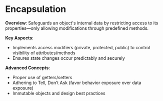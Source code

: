 # Encapsulation
**Overview**: Safeguards an object's internal data by restricting access to its properties—only allowing modifications through predefined methods.

**Key Aspects**:
- Implements access modifiers (private, protected, public) to control visibility of attributes/methods
- Ensures state changes occur predictably and securely

**Advanced Concepts**:
- Proper use of getters/setters
- Adhering to Tell, Don’t Ask (favor behavior exposure over data exposure)
- Immutable objects and design best practices
